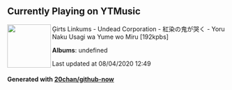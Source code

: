 ## Currently Playing on YTMusic

[<img align="left" width="100" src="https://i.ytimg.com/vi/3Mo1sEJN47c/sddefault.jpg?sqp=-oaymwEWCJADEOEBIAQqCghqEJQEGHgg6AJIWg&rs">](https://music.youtube.com/channel/UCSm5OTQukjcXyY1pBFVoKVw)

Ģirts Linkums - Undead Corporation - 紅染の鬼が哭く - Yoru Naku Usagi wa Yume wo Miru [192kpbs]

**Albums**: undefined

Last updated at 08/04/2020 12:49

#### Generated with [20chan/github-now](https://github.com/20chan/github-now)


<!--
**20chan/20chan** is a ✨ _special_ ✨ repository because its `README.md` (this file) appears on your GitHub profile.

Here are some ideas to get you started:

- 🔭 I’m currently working on ...
- 🌱 I’m currently learning ...
- 👯 I’m looking to collaborate on ...
- 🤔 I’m looking for help with ...
- 💬 Ask me about ...
- 📫 How to reach me: ...
- 😄 Pronouns: ...
- ⚡ Fun fact: ...
-->
